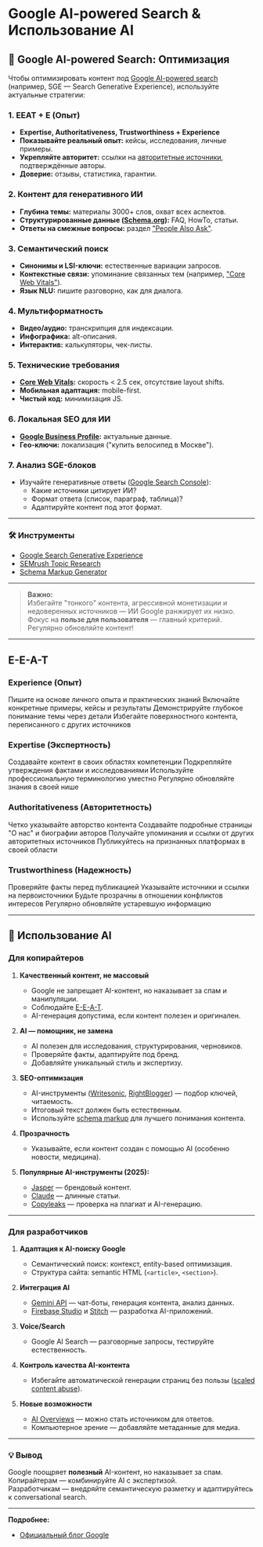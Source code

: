 # Google AI-powered Search & Использование AI

## 🔎 Google AI-powered Search: Оптимизация

Чтобы оптимизировать контент под [Google AI-powered search](https://developers.google.com/search/blog/2023/02/google-search-and-ai-content) (например, SGE — Search Generative Experience), используйте актуальные стратегии:

### 1. EEAT + E (Опыт)
- **Expertise, Authoritativeness, Trustworthiness + Experience**
- **Показывайте реальный опыт:** кейсы, исследования, личные примеры.
- **Укрепляйте авторитет:** ссылки на [авторитетные источники](https://support.google.com/knowledgepanel/answer/9787178), подтверждённые авторы.
- **Доверие:** отзывы, статистика, гарантии.

### 2. Контент для генеративного ИИ
- **Глубина темы:** материалы 3000+ слов, охват всех аспектов.
- **Структурированные данные ([Schema.org](https://schema.org/)):** FAQ, HowTo, статьи.
- **Ответы на смежные вопросы:** раздел ["People Also Ask"](https://moz.com/blog/people-also-ask-paa-google-search).

### 3. Семантический поиск
- **Синонимы и LSI-ключи:** естественные вариации запросов.
- **Контекстные связи:** упоминание связанных тем (например, ["Core Web Vitals"](https://web.dev/vitals/)).
- **Язык NLU:** пишите разговорно, как для диалога.

### 4. Мультиформатность
- **Видео/аудио:** транскрипция для индексации.
- **Инфографика:** alt-описания.
- **Интерактив:** калькуляторы, чек-листы.

### 5. Технические требования
- **[Core Web Vitals](https://web.dev/vitals/):** скорость < 2.5 сек, отсутствие layout shifts.
- **Мобильная адаптация:** mobile-first.
- **Чистый код:** минимизация JS.

### 6. Локальная SEO для ИИ
- **[Google Business Profile](https://www.google.com/business/):** актуальные данные.
- **Гео-ключи:** локализация ("купить велосипед в Москве").

### 7. Анализ SGE-блоков
- Изучайте генеративные ответы ([Google Search Console](https://search.google.com/search-console/about)):
  - Какие источники цитирует ИИ?
  - Формат ответа (список, параграф, таблица)?
  - Адаптируйте контент под этот формат.

----

### 🛠️ Инструменты

- [Google Search Generative Experience](https://labs.google.com/search)
- [SEMrush Topic Research](https://www.semrush.com/topic-research/)
- [Schema Markup Generator](https://jsonld.com/)

---

> **Важно:**  
> Избегайте "тонкого" контента, агрессивной монетизации и недоверенных источников — ИИ Google ранжирует их низко.  
> Фокус на **пользе для пользователя** — главный критерий. Регулярно обновляйте контент!

---
## E-E-A-T

### Experience (Опыт)

Пишите на основе личного опыта и практических знаний
Включайте конкретные примеры, кейсы и результаты
Демонстрируйте глубокое понимание темы через детали
Избегайте поверхностного контента, переписанного с других источников

### Expertise (Экспертность)

Создавайте контент в своих областях компетенции
Подкрепляйте утверждения фактами и исследованиями
Используйте профессиональную терминологию уместно
Регулярно обновляйте знания в своей нише

### Authoritativeness (Авторитетность)

Четко указывайте авторство контента
Создавайте подробные страницы "О нас" и биографии авторов
Получайте упоминания и ссылки от других авторитетных источников
Публикуйтесь на признанных платформах в своей области

### Trustworthiness (Надежность)

Проверяйте факты перед публикацией
Указывайте источники и ссылки на первоисточники
Будьте прозрачны в отношении конфликтов интересов
Регулярно обновляйте устаревшую информацию

----
## 🤖 Использование AI

### Для копирайтеров

1. **Качественный контент, не массовый**
   - Google не запрещает AI-контент, но наказывает за спам и манипуляции.
   - Соблюдайте [E-E-A-T](https://developers.google.com/search/blog/2022/12/e-e-a-t).
   - AI-генерация допустима, если контент полезен и оригинален.

2. **AI — помощник, не замена**
   - AI полезен для исследования, структурирования, черновиков.
   - Проверяйте факты, адаптируйте под бренд.
   - Добавляйте уникальный стиль и экспертизу.

3. **SEO-оптимизация**
   - AI-инструменты ([Writesonic](https://writesonic.com/), [RightBlogger](https://rightblogger.com/)) — подбор ключей, читаемость.
   - Итоговый текст должен быть естественным.
   - Используйте [schema markup](https://schema.org/) для лучшего понимания контента.

4. **Прозрачность**
   - Указывайте, если контент создан с помощью AI (особенно новости, медицина).

5. **Популярные AI-инструменты (2025):**
   - [Jasper](https://www.jasper.ai/) — брендовый контент.
   - [Claude](https://www.anthropic.com/index/claude) — длинные статьи.
   - [Copyleaks](https://copyleaks.com/) — проверка на плагиат и AI-генерацию.

---

### Для разработчиков

1. **Адаптация к AI-поиску Google**
   - Семантический поиск: контекст, entity-based оптимизация.
   - Структура сайта: semantic HTML (`<article>`, `<section>`).

2. **Интеграция AI**
   - [Gemini API](https://ai.google.dev/) — чат-боты, генерация контента, анализ данных.
   - [Firebase Studio](https://firebase.google.com/) и [Stitch](https://www.mongodb.com/products/stitch) — разработка AI-приложений.

3. **Voice/Search**
   - Google AI Search — разговорные запросы, тестируйте естественность.

4. **Контроль качества AI-контента**
   - Избегайте автоматической генерации страниц без пользы ([scaled content abuse](https://developers.google.com/search/blog/2024/05/ai-content-abuse-update)).

5. **Новые возможности**
   - [AI Overviews](https://blog.google/products/search/google-search-ai-overviews/) — можно стать источником для ответов.
   - Компьютерное зрение — добавляйте метаданные для медиа.

---

### 💡 Вывод

Google поощряет **полезный** AI-контент, но наказывает за спам.  
Копирайтерам — комбинируйте AI с экспертизой.  
Разработчикам — внедряйте семантическую разметку и адаптируйтесь к conversational search.

---

**Подробнее:**  
- [Официальный блог Google](https://developers.google.com/search/blog/2023/02/google-search-and-ai-content)
